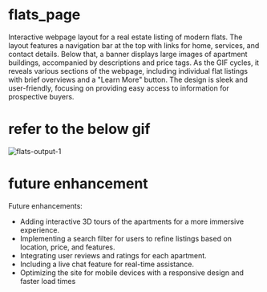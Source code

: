 # flats_page
Interactive webpage layout for a real estate listing of modern flats. The layout features a navigation bar at the top with links for home, services, and contact details. Below that, a banner displays large images of apartment buildings, accompanied by descriptions and price tags. As the GIF cycles, it reveals various sections of the webpage, including individual flat listings with brief overviews and a "Learn More" button. The design is sleek and user-friendly, focusing on providing easy access to information for prospective buyers.
# refer to the below gif
![flats-output-1](https://github.com/user-attachments/assets/a64969be-cb05-4de5-9360-45454d770905)
# future enhancement
Future enhancements:
* Adding interactive 3D tours of the apartments for a more immersive experience.
* Implementing a search filter for users to refine listings based on location, price, and features.
* Integrating user reviews and ratings for each apartment.
* Including a live chat feature for real-time assistance.
* Optimizing the site for mobile devices with a responsive design and faster load times
